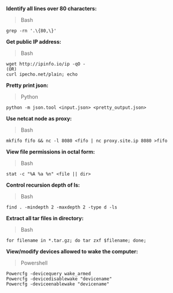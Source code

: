 **Identify all lines over 80 characters:**
> Bash

```
grep -rn '.\{80,\}'
```


**Get public IP address:**
> Bash

```
wget http://ipinfo.io/ip -qO -
(OR)
curl ipecho.net/plain; echo
```


**Pretty print json:**
> Python

```
python -m json.tool <input.json> <pretty_output.json>
```


**Use netcat node as proxy:**
> Bash

```
mkfifo fifo && nc -l 8080 <fifo | nc proxy.site.ip 8080 >fifo
```


**View file permissions in octal form:**
> Bash

```
stat -c "%A %a %n" <file || dir>
```


**Control recursion depth of ls:**
> Bash

```
find . -mindepth 2 -maxdepth 2 -type d -ls
```


**Extract all tar files in directory:**
> Bash

```
for filename in *.tar.gz; do tar zxf $filename; done;
```


**View/modify devices allowed to wake the computer:**
> Powershell

```
Powercfg -devicequery wake_armed
Powercfg -devicedisablewake "devicename"
Powercfg -deviceenablewake "devicename"
```
